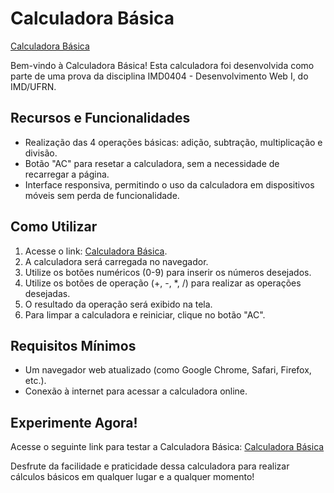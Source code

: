 # Calculadora Básica

[Calculadora Básica](https://hagliberto.github.io/calculadora_basica/)

Bem-vindo à Calculadora Básica! Esta calculadora foi desenvolvida como parte de uma prova da disciplina IMD0404 - Desenvolvimento Web I, do IMD/UFRN.

## Recursos e Funcionalidades

- Realização das 4 operações básicas: adição, subtração, multiplicação e divisão.
- Botão "AC" para resetar a calculadora, sem a necessidade de recarregar a página.
- Interface responsiva, permitindo o uso da calculadora em dispositivos móveis sem perda de funcionalidade.

## Como Utilizar

1. Acesse o link: [Calculadora Básica](https://hagliberto.github.io/calculadora_basica/).
2. A calculadora será carregada no navegador.
3. Utilize os botões numéricos (0-9) para inserir os números desejados.
4. Utilize os botões de operação (+, -, *, /) para realizar as operações desejadas.
5. O resultado da operação será exibido na tela.
6. Para limpar a calculadora e reiniciar, clique no botão "AC".

## Requisitos Mínimos

- Um navegador web atualizado (como Google Chrome, Safari, Firefox, etc.).
- Conexão à internet para acessar a calculadora online.

## Experimente Agora!

Acesse o seguinte link para testar a Calculadora Básica: [Calculadora Básica](https://hagliberto.github.io/calculadora_basica/)

Desfrute da facilidade e praticidade dessa calculadora para realizar cálculos básicos em qualquer lugar e a qualquer momento!